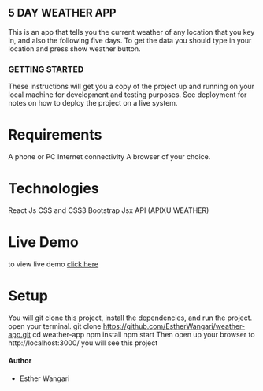 ## 5 DAY WEATHER APP
 This is an app that tells you the current weather of any location that you key in, and also the following five days.
 To get the data you should type in your location and press show weather button.

### GETTING STARTED
 These instructions will get you a copy of the project up and running on your local machine for development and testing purposes. See deployment for notes on how to deploy the project on a live system.

# Requirements
A phone or PC
Internet connectivity
A browser of your choice.

# Technologies
React Js
CSS and CSS3
Bootstrap
Jsx
API (APIXU WEATHER)

# Live Demo
to view live demo [click here](https://whatweather.herokuapp.com/)

# Setup
You will git clone this project, install the dependencies, and run the project.
open your terminal.
git clone https://github.com/EstherWangari/weather-app.git
cd weather-app
npm install
npm start
Then open up your browser to http://localhost:3000/
you will see this project

#### Author
- Esther Wangari



